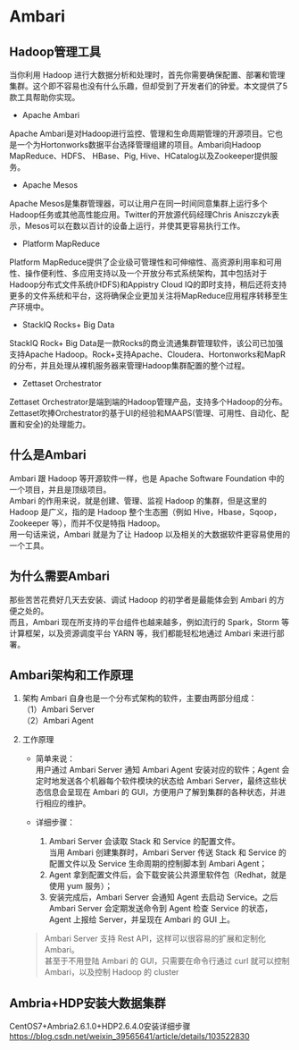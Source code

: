 # Ambari  


## Hadoop管理工具  


当你利用 Hadoop 进行大数据分析和处理时，首先你需要确保配置、部署和管理集群。这个即不容易也没有什么乐趣，但却受到了开发者们的钟爱。本文提供了5款工具帮助你实现。

* Apache Ambari

Apache Ambari是对Hadoop进行监控、管理和生命周期管理的开源项目。它也是一个为Hortonworks数据平台选择管理组建的项目。Ambari向Hadoop MapReduce、HDFS、 HBase、Pig, Hive、HCatalog以及Zookeeper提供服务。


* Apache Mesos

Apache Mesos是集群管理器，可以让用户在同一时间同意集群上运行多个Hadoop任务或其他高性能应用。Twitter的开放源代码经理Chris Aniszczyk表示，Mesos可以在数以百计的设备上运行，并使其更容易执行工作。

* Platform MapReduce

Platform MapReduce提供了企业级可管理性和可伸缩性、高资源利用率和可用性、操作便利性、多应用支持以及一个开放分布式系统架构，其中包括对于Hadoop分布式文件系统(HDFS)和Appistry Cloud IQ的即时支持，稍后还将支持更多的文件系统和平台，这将确保企业更加关注将MapReduce应用程序转移至生产环境中。

* StackIQ Rocks+ Big Data

StackIQ Rock+ Big Data是一款Rocks的商业流通集群管理软件，该公司已加强支持Apache Hadoop。Rock+支持Apache、Cloudera、Hortonworks和MapR的分布，并且处理从裸机服务器来管理Hadoop集群配置的整个过程。

* Zettaset Orchestrator

Zettaset Orchestrator是端到端的Hadoop管理产品，支持多个Hadoop的分布。Zettaset吹捧Orchestrator的基于UI的经验和MAAPS(管理、可用性、自动化、配置和安全)的处理能力。


## 什么是Ambari  
Ambari 跟 Hadoop 等开源软件一样，也是 Apache Software Foundation 中的一个项目，并且是顶级项目。  
Ambari 的作用来说，就是创建、管理、监视 Hadoop 的集群，但是这里的 Hadoop 是广义，指的是 Hadoop 整个生态圈（例如 Hive，Hbase，Sqoop，Zookeeper 等），而并不仅是特指 Hadoop。  
用一句话来说，Ambari 就是为了让 Hadoop 以及相关的大数据软件更容易使用的一个工具。


## 为什么需要Ambari
那些苦苦花费好几天去安装、调试 Hadoop 的初学者是最能体会到 Ambari 的方便之处的。   
而且，Ambari 现在所支持的平台组件也越来越多，例如流行的 Spark，Storm 等计算框架，以及资源调度平台 YARN 等，我们都能轻松地通过 Ambari 来进行部署。

## Ambari架构和工作原理  
1. 架构
Ambari 自身也是一个分布式架构的软件，主要由两部分组成：  
（1）Ambari Server   
（2）Ambari Agent  

2. 工作原理  
	* 简单来说：  
	用户通过 Ambari Server 通知 Ambari Agent 安装对应的软件；Agent 会定时地发送各个机器每个软件模块的状态给 Ambari Server，最终这些状态信息会呈现在 Ambari 的 GUI，方便用户了解到集群的各种状态，并进行相应的维护。  

	* 详细步骤：  
		1. Ambari Server 会读取 Stack 和 Service 的配置文件。  
		当用 Ambari 创建集群时，Ambari Server 传送 Stack 和 Service 的配置文件以及 Service 生命周期的控制脚本到 Ambari Agent；  
		2. Agent 拿到配置文件后，会下载安装公共源里软件包（Redhat，就是使用 yum 服务）；  
		3. 安装完成后，Ambari Server 会通知 Agent 去启动 Service。之后 Ambari Server 会定期发送命令到 Agent 检查 Service 的状态，Agent 上报给 Server，并呈现在 Ambari 的 GUI 上。
	> Ambari Server 支持 Rest API，这样可以很容易的扩展和定制化 Ambari。  
	> 甚至于不用登陆 Ambari 的 GUI，只需要在命令行通过 curl 就可以控制 
	> Ambari，以及控制 Hadoop 的 cluster


## Ambria+HDP安装大数据集群
CentOS7+Ambria2.6.1.0+HDP2.6.4.0安装详细步骤
https://blog.csdn.net/weixin_39565641/article/details/103522830
